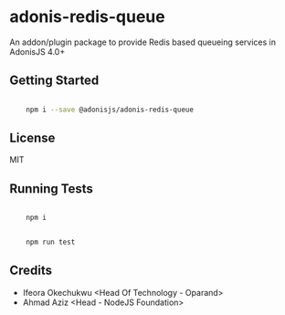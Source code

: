 # adonis-redis-queue
An addon/plugin package to provide Redis based queueing services in AdonisJS 4.0+

## Getting Started
```bash

    npm i --save @adonisjs/adonis-redis-queue

```

## License

MIT

## Running Tests
```bash

    npm i

```

```bash

    npm run test

```

## Credits

- Ifeora Okechukwu <Head Of Technology - Oparand>
- Ahmad Aziz <Head - NodeJS Foundation>
